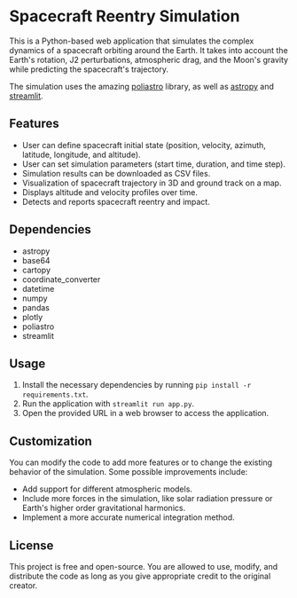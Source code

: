 # Spacecraft Reentry Simulation


This is a Python-based web application that simulates the complex dynamics of a spacecraft orbiting around the Earth. It takes into account the Earth's rotation, J2 perturbations, atmospheric drag, and the Moon's gravity while predicting the spacecraft's trajectory. 

The simulation uses the amazing [poliastro](https://docs.poliastro.space/en/stable/) library, as well as [astropy](https://www.astropy.org/) and [streamlit](https://streamlit.io/).

## Features

- User can define spacecraft initial state (position, velocity, azimuth, latitude, longitude, and altitude).
- User can set simulation parameters (start time, duration, and time step).
- Simulation results can be downloaded as CSV files.
- Visualization of spacecraft trajectory in 3D and ground track on a map.
- Displays altitude and velocity profiles over time.
- Detects and reports spacecraft reentry and impact.

## Dependencies

- astropy
- base64
- cartopy
- coordinate_converter
- datetime
- numpy
- pandas
- plotly
- poliastro
- streamlit

## Usage

1. Install the necessary dependencies by running `pip install -r requirements.txt`.
2. Run the application with `streamlit run app.py`.
3. Open the provided URL in a web browser to access the application.

## Customization

You can modify the code to add more features or to change the existing behavior of the simulation. Some possible improvements include:

- Add support for different atmospheric models.
- Include more forces in the simulation, like solar radiation pressure or Earth's higher order gravitational harmonics.
- Implement a more accurate numerical integration method.

## License

This project is free and open-source. You are allowed to use, modify, and distribute the code as long as you give appropriate credit to the original creator.
